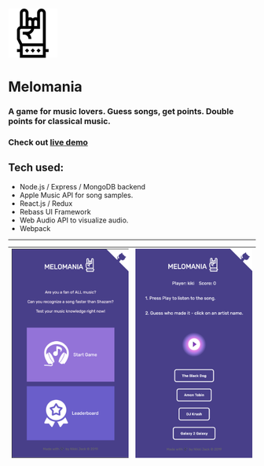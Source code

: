  ![logo](readme_images/hand.png) 
# Melomania
### A game for music lovers. Guess songs, get points. Double points for classical music.
### Check out [live demo](https://melomania-game.herokuapp.com/)

## Tech used: 
* Node.js / Express / MongoDB backend
* Apple Music API for song samples.
* React.js / Redux
* Rebass UI Framework
* Web Audio API to visualize audio.
* Webpack


****
 
![home](readme_images/home.png) | ![guess](readme_images/guess.png) 
 ---- | ----
